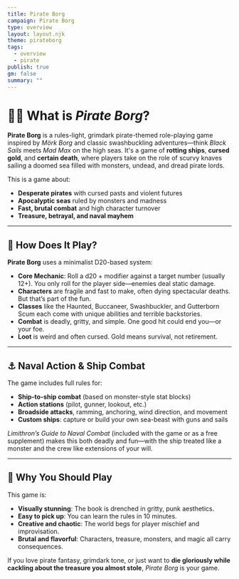 ```yaml
---
title: Pirate Borg
campaign: Pirate Borg
type: overview
layout: layout.njk
theme: pirateborg
tags:
  - overview
  - pirate
publish: true
gm: false
summary: ""
---
```


# 🏴‍☠️ What is *Pirate Borg*?

**Pirate Borg** is a rules-light, grimdark pirate-themed role-playing game inspired by *Mörk Borg* and classic swashbuckling adventures—think *Black Sails* meets *Mad Max* on the high seas. It's a game of **rotting ships**, **cursed gold**, and **certain death**, where players take on the role of scurvy knaves sailing a doomed sea filled with monsters, undead, and dread pirate lords.

This is a game about:
- **Desperate pirates** with cursed pasts and violent futures
- **Apocalyptic seas** ruled by monsters and madness
- **Fast, brutal combat** and high character turnover
- **Treasure, betrayal, and naval mayhem**

---

## 🎲 How Does It Play?

**Pirate Borg** uses a minimalist D20-based system:

- **Core Mechanic**: Roll a d20 + modifier against a target number (usually 12+). You only roll for the player side—enemies deal static damage.
- **Characters** are fragile and fast to make, often dying spectacular deaths. But that’s part of the fun.
- **Classes** like the Haunted, Buccaneer, Swashbuckler, and Gutterborn Scum each come with unique abilities and terrible backstories.
- **Combat** is deadly, gritty, and simple. One good hit could end you—or your foe.
- **Loot** is weird and often cursed. Gold means survival, not retirement.

---

## ⚓ Naval Action & Ship Combat

The game includes full rules for:
- **Ship-to-ship combat** (based on monster-style stat blocks)
- **Action stations** (pilot, gunner, lookout, etc.)
- **Broadside attacks**, ramming, anchoring, wind direction, and movement
- **Custom ships**: capture or build your own sea-beast with guns and sails

*Limithron’s Guide to Naval Combat* (included with the game or as a free supplement) makes this both deadly and fun—with the ship treated like a monster and the crew like extensions of your will.

---

## 🐙 Why You Should Play

This game is:
- **Visually stunning**: The book is drenched in gritty, punk aesthetics.
- **Easy to pick up**: You can learn the rules in 10 minutes.
- **Creative and chaotic**: The world begs for player mischief and improvisation.
- **Brutal and flavorful**: Characters, treasure, monsters, and magic all carry consequences.

If you love pirate fantasy, grimdark tone, or just want to **die gloriously while cackling about the treasure you almost stole**, *Pirate Borg* is your game.
